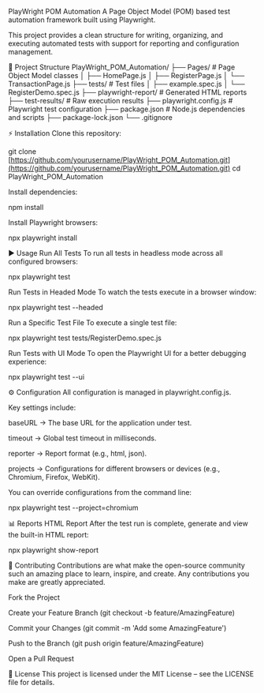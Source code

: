 PlayWright POM Automation
A Page Object Model (POM) based test automation framework built using Playwright.

This project provides a clean structure for writing, organizing, and executing automated tests with support for reporting and configuration management.

📂 Project Structure
PlayWright_POM_Automation/
├── Pages/                      # Page Object Model classes
│   ├── HomePage.js
│   ├── RegisterPage.js
│   └── TransactionPage.js
├── tests/                      # Test files
│   ├── example.spec.js
│   └── RegisterDemo.spec.js
├── playwright-report/          # Generated HTML reports
├── test-results/               # Raw execution results
├── playwright.config.js        # Playwright test configuration
├── package.json                # Node.js dependencies and scripts
├── package-lock.json
└── .gitignore

⚡ Installation
Clone this repository:

git clone [https://github.com/yourusername/PlayWright_POM_Automation.git](https://github.com/yourusername/PlayWright_POM_Automation.git)
cd PlayWright_POM_Automation

Install dependencies:

npm install

Install Playwright browsers:

npx playwright install

▶️ Usage
Run All Tests
To run all tests in headless mode across all configured browsers:

npx playwright test

Run Tests in Headed Mode
To watch the tests execute in a browser window:

npx playwright test --headed

Run a Specific Test File
To execute a single test file:

npx playwright test tests/RegisterDemo.spec.js

Run Tests with UI Mode
To open the Playwright UI for a better debugging experience:

npx playwright test --ui

⚙️ Configuration
All configuration is managed in playwright.config.js.

Key settings include:

baseURL → The base URL for the application under test.

timeout → Global test timeout in milliseconds.

reporter → Report format (e.g., html, json).

projects → Configurations for different browsers or devices (e.g., Chromium, Firefox, WebKit).

You can override configurations from the command line:

npx playwright test --project=chromium

📊 Reports
HTML Report
After the test run is complete, generate and view the built-in HTML report:

npx playwright show-report

🤝 Contributing
Contributions are what make the open-source community such an amazing place to learn, inspire, and create. Any contributions you make are greatly appreciated.

Fork the Project

Create your Feature Branch (git checkout -b feature/AmazingFeature)

Commit your Changes (git commit -m 'Add some AmazingFeature')

Push to the Branch (git push origin feature/AmazingFeature)

Open a Pull Request

📜 License
This project is licensed under the MIT License – see the LICENSE file for details.